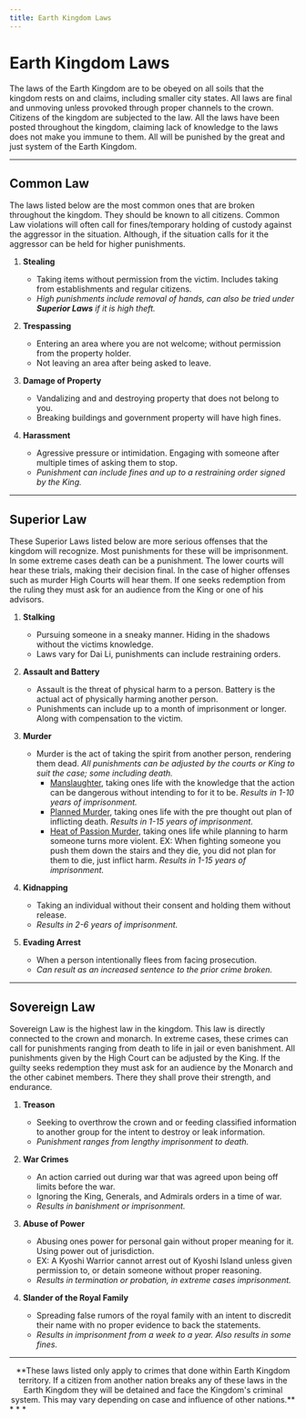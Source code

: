 ```yaml
---
title: Earth Kingdom Laws
---
```


# Earth Kingdom Laws

The laws of the Earth Kingdom are to be obeyed on all soils that the kingdom rests on and claims, including smaller city states. All laws are final and unmoving unless provoked through proper channels to the crown. Citizens of the kingdom are subjected to the law. All the laws have been posted throughout the kingdom, claiming lack of knowledge to the laws does not make you immune to them. All will be punished by the great and just system of the Earth Kingdom.
* * *

## Common Law

The laws listed below are the most common ones that are broken throughout the kingdom. They should be known to all citizens. Common Law violations will often call for fines/temporary holding of custody against the aggressor in the situation. Although, if the situation calls for it the aggressor can be held for higher punishments.

1. **Stealing**
    - Taking items without permission from the victim. Includes taking from establishments and regular citizens.
    - *High punishments include removal of hands, can also be tried under* ***Superior Laws*** *if it is high theft.*

2. **Trespassing**
    - Entering an area where you are not welcome; without permission from the property holder.
    - Not leaving an area after being asked to leave.

3. **Damage of Property**
    - Vandalizing and and destroying property that does not belong to you.
    - Breaking buildings and government property will have high fines.

4. **Harassment**
    - Agressive pressure or intimidation. Engaging with someone after multiple times of asking them to stop.
    - *Punishment can include fines and up to a restraining order signed by the King.*
* * *

## Superior Law

These Superior Laws listed below are more serious offenses that the kingdom will recognize. Most punishments for these will be imprisonment. In some extreme cases death can be a punishment. The lower courts will hear these trials, making their decision final. In the case of higher offenses such as murder High Courts will hear them. If one seeks redemption from the ruling they must ask for an audience from the King or one of his advisors.

1. **Stalking**
    - Pursuing someone in a sneaky manner. Hiding in the shadows without the victims knowledge.
    - Laws vary for Dai Li, punishments can include restraining orders.

2. **Assault and Battery**
    - Assault is the threat of physical harm to a person. Battery is the actual act of physically harming another person.
    - Punishments can include up to a month of imprisonment or longer. Along with compensation to the victim.

3. **Murder**
    - Murder is the act of taking the spirit from another person, rendering them dead. *All punishments can be adjusted by the courts or King to suit the case; some including death.*
        - <ins>Manslaughter</ins>, taking ones life with the knowledge that the action can be dangerous without intending to for it to be. *Results in 1-10 years of imprisonment.*
        - <ins>Planned Murder</ins>, taking ones life with the pre thought out plan of inflicting death. *Results in 1-15 years of imprisonment.*
        - <ins>Heat of Passion Murder</ins>, taking ones life while planning to harm someone turns more violent. EX: When fighting someone you push them down the stairs and they die, you did not plan for them to die, just inflict harm. *Results in 1-15 years of imprisonment.*

4. **Kidnapping**
    - Taking an individual without their consent and holding them without release.
    - *Results in 2-6 years of imprisonment.*

5. **Evading Arrest**
    - When a person intentionally flees from facing prosecution.
    - *Can result as an increased sentence to the prior crime broken.*
* * *

## Sovereign Law

Sovereign Law is the highest law in the kingdom. This law is directly connected to the crown and monarch. In extreme cases, these crimes can call for punishments ranging from death to life in jail or even banishment. All punishments given by the High Court can be adjusted by the King. If the guilty seeks redemption they must ask for an audience by the Monarch and the other cabinet members. There they shall prove their strength, and endurance.

1. **Treason**
    - Seeking to overthrow the crown and or feeding classified information to another group for the intent to destroy or leak information.
    - *Punishment ranges from lengthy imprisonment to death.*

2. **War Crimes**
    - An action carried out during war that was agreed upon being off limits before the war.
    - Ignoring the King, Generals, and Admirals orders in a time of war.
    - *Results in banishment or imprisonment.*

3. **Abuse of Power**
    - Abusing ones power for personal gain without proper meaning for it. Using power out of jurisdiction.
    - EX: A Kyoshi Warrior cannot arrest out of Kyoshi Island unless given permission to, or detain someone without proper reasoning.
    - *Results in termination or probation, in extreme cases imprisonment.*

4. **Slander of the Royal Family**
    - Spreading false rumors of the royal family with an intent to discredit their name with no proper evidence to back the statements.
    - *Results in imprisonment from a week to a year. Also results in some fines.*
* * *

<center>**These laws listed only apply to crimes that done within Earth Kingdom territory. If a citizen from another nation breaks any of these laws in the Earth Kingdom they will be detained and face the Kingdom's criminal system. This may vary depending on case and influence of other nations.**</center> 
* * *